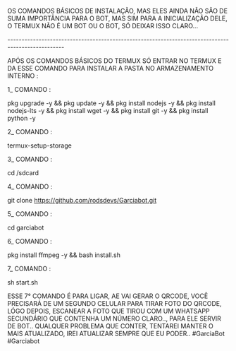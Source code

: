 OS COMANDOS BÁSICOS DE INSTALAÇÃO, MAS ELES AINDA NÃO SÃO DE SUMA IMPORTÂNCIA PARA O BOT, MAS SIM PARA A INICIALIZAÇÃO DELE, O TERMUX NÃO É UM BOT OU O BOT, SÓ DEIXAR ISSO CLARO...

--------------------_----------------------_---------------------_---------------------_--------------

APÓS OS COMANDOS BÁSICOS DO TERMUX SÓ ENTRAR NO TERMUX E DA ESSE COMANDO PARA INSTALAR A PASTA NO ARMAZENAMENTO INTERNO :

1_ COMANDO :

pkg upgrade -y && pkg update -y && pkg install nodejs -y && pkg install nodejs-lts -y && pkg install wget -y && pkg install git -y && pkg install python -y

2_ COMANDO :

termux-setup-storage

3_ COMANDO :

cd /sdcard

4_ COMANDO :

git clone https://github.com/rodsdevs/Garciabot.git

5_ COMANDO :

cd garciabot 

6_ COMANDO :

pkg install ffmpeg -y && bash install.sh

7_ COMANDO :

sh start.sh


ESSE 7° COMANDO É PARA LIGAR, AE VAI GERAR O QRCODE, VOCÊ PRECISARÁ DE UM SEGUNDO CELULAR PARA TIRAR FOTO DO QRCODE, LÓGO DEPOIS, ESCANEAR A FOTO QUE TIROU COM UM WHATSAPP SECUNDÁRIO QUE CONTENHA UM NÚMERO CLARO.., PARA ELE SERVIR DE BOT..
QUALQUER PROBLEMA QUE CONTER, TENTAREI MANTER O MAIS ATUALIZADO, IREI ATUALIZAR SEMPRE QUE EU PODER..
#GarciaBot
#Garciabot
